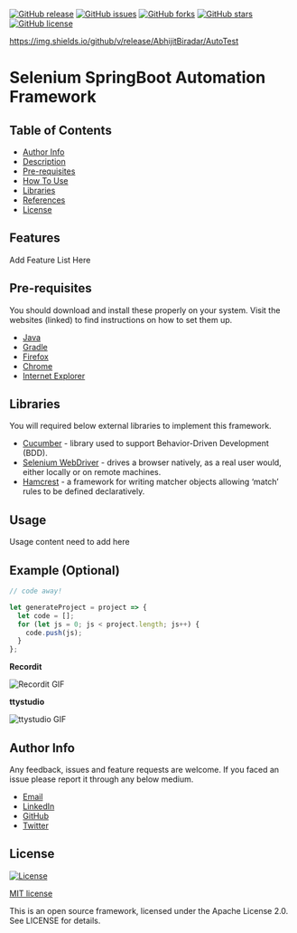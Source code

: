 [![GitHub release](https://img.shields.io/github/v/release/AbhijitBiradar/AutoTest)](https://github.com/AbhijitBiradar/AutoTest/releases)
[![GitHub issues](https://img.shields.io/github/issues/AbhijitBiradar/AutoTest)](https://github.com/AbhijitBiradar/AutoTest/issues)
[![GitHub forks](https://img.shields.io/github/forks/AbhijitBiradar/AutoTest)](https://github.com/AbhijitBiradar/AutoTest/network)
[![GitHub stars](https://img.shields.io/github/stars/AbhijitBiradar/AutoTest)](https://github.com/AbhijitBiradar/AutoTest/stargazers)
[![GitHub license](https://img.shields.io/github/license/AbhijitBiradar/AutoTest)](https://github.com/AbhijitBiradar/AutoTest)

https://img.shields.io/github/v/release/AbhijitBiradar/AutoTest

# Selenium SpringBoot Automation Framework


## Table of Contents
> 

- [Author Info](#AuthorInfo)
- [Description](#Description)
- [Pre-requisites](#pre-requisites)
- [How To Use](#HowToUse)
- [Libraries](#libraries)
- [References](#References)
- [License](#License)

## Features

Add Feature List Here

## Pre-requisites

You should download and install these properly on your system. Visit the websites (linked) to find instructions on how to set them up.

* [Java](https://www.java.com/en/download/)
* [Gradle](https://gradle.org/)
* [Firefox](https://www.mozilla.org/)
* [Chrome](https://chromedriver.chromium.org/)
* [Internet Explorer](https://www.selenium.dev/downloads/)

## Libraries
You will required below external libraries to implement this framework.

* [Cucumber](https://cucumber.io/) - library used to support Behavior-Driven Development (BDD).
* [Selenium WebDriver](https://www.selenium.dev/documentation/en/webdriver/) - drives a browser natively, as a real user would, either locally or on remote machines.
* [Hamcrest](http://hamcrest.org/JavaHamcrest/tutorial) - a framework for writing matcher objects allowing ‘match’ rules to be defined declaratively.

## Usage

Usage content need to add here

## Example (Optional)

```javascript
// code away!

let generateProject = project => {
  let code = [];
  for (let js = 0; js < project.length; js++) {
    code.push(js);
  }
};
```

**Recordit**

![Recordit GIF](http://g.recordit.co/iLN6A0vSD8.gif)

**ttystudio**

![ttystudio GIF](https://raw.githubusercontent.com/chjj/ttystudio/master/img/example.gif)

## Author Info

Any feedback, issues and feature requests are welcome.
If you faced an issue please report it through any below medium.

* [Email](biradar.abhijit@gmail.com)
* [LinkedIn](https://www.linkedin.com/in/abhijit-biradar-4a807b170/)
* [GitHub](https://github.com/AbhijitBiradar)
* [Twitter](https://twitter.com/abhijit_biradar)

## License

[![License](http://img.shields.io/:license-mit-blue.svg?style=flat-square)](http://badges.mit-license.org)

[MIT license](http://opensource.org/licenses/mit-license.php)

This is an open source framework, licensed under the Apache License 2.0. See LICENSE for details.

